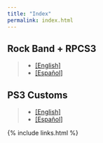 ```yaml
---
title: "Index"
permalink: index.html
---
```


## Rock Band + RPCS3
>* [[English]](https://rb3pc.milohax.org/gs_disc)
>* [[Español]](https://rb3pc.milohax.org/gs_disc_es)

## PS3 Customs
>* [[English]](https://rb3pc.milohax.org/customs_intro)
>* [[Español]](https://rb3pc.milohax.org/customs_intro_es)

{% include links.html %}
